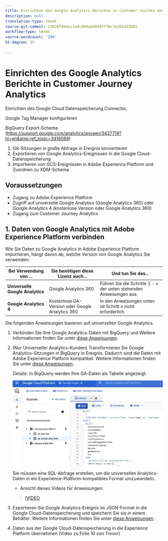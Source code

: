 ```yaml
---
title: Einrichten des Google Analytics Berichte in Customer Journey Analytics
description: null
translation-type: tm+mt
source-git-commit: 13828f484ec1edcd00a6d049ff78c7e2642d2b01
workflow-type: tm+mt
source-wordcount: '299'
ht-degree: 1%

---
```



# Einrichten des Google Analytics Berichte in Customer Journey Analytics

Einrichten des Google Cloud Datenspeicherung Connector,

Google Tag Manager konfigurieren

BigQuery Export-Schema (https://support.google.com/analytics/answer/3437719?hl=en&amp;ref_topic=3416089)

1. GA-Sitzungen in große Abfrage in Ereignis konvertieren
1. Exportieren von Google Analytics-Ereignissen in die Google Cloud-Datenspeicherung
1. Importieren von GCS-Ereignissen in Adobe Experience Platform und Zuordnen zu XDM-Schema

## Voraussetzungen

* Zugang zu Adobe Experience Platform
* Zugriff auf universelle Google Analytics (Google Analytics 360) oder Google Analytics 4 (kostenlose Version oder Google Analytics 360)
* Zugang zum Customer Journey Analytics

## 1. Daten von Google Analytics mit Adobe Experience Platform verbinden

Wie Sie Daten zu Google Analytics in Adobe Experience Platform importieren, hängt davon ab, welche Version von Google Analytics Sie verwenden:

| Bei Verwendung von ... | Sie benötigen diese Lizenz auch... | Und tun Sie das... |
| --- | --- | --- |
| **Universelle Google Analytics** | Google Analytics 360 | Führen Sie die Schritte 1 - x der unten stehenden Anweisungen aus. |
| **Google Analytics 4** | Kostenlose GA-Version oder Google Analytics 360 | In den Anweisungen unten ist Schritt x nicht erforderlich. |

Die folgenden Anweisungen basieren auf universellen Google Analytics.

1. Verbinden Sie Ihre Google Analytics-Daten mit BigQuery und
Weitere Informationen finden Sie unter [diese Anweisungen](https://support.google.com/analytics/answer/3416092?hl=en).
1. (Nur Universeller Analytics-Kunden) Transformieren Sie Google Analytics-Sitzungen in BigQuery in Ereignis. Dadurch sind die Daten mit Adobe Experience Platform kompatibel. Weitere Informationen finden Sie unter [diese Anweisungen](https://support.google.com/analytics/answer/3437618?hl=en).

   Details: In BigQuery werden Ihre GA-Daten als Tabelle angezeigt:

   ![](assets/ga-bigquery.png)
Sie müssen eine SQL-Abfrage erstellen, um die universellen Analytics-Daten in ein Experience-Platform-kompatibles Format umzuwandeln.
   * Ansicht dieses Videos für Anweisungen:
   >[!VIDEO](https://video.tv.adobe.com/v/332634)

1. Exportieren Sie Google Analytics-Ereignis im JSON-Format in die Google Cloud-Datenspeicherung und speichern Sie sie in einem Behälter.
Weitere Informationen finden Sie unter [diese Anweisungen](https://support.google.com/analytics/answer/3437719?hl=en&amp;ref_topic=3416089).
1. Daten aus der Google Cloud-Datenspeicherung in die Experience Platform übernehmen (Video zu Folie 10 von Trevor)


